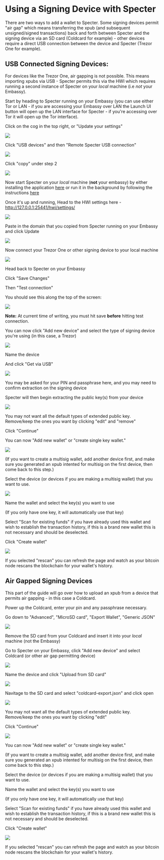 # Using a Signing Device with Specter

There are two ways to add a wallet to Specter. Some signing devices permit "air gap" which means transferring the xpub (and subsequent unsigned/signed transactions) back and forth between Specter and the signing device via an SD card (Coldcard for example) - other devices require a direct USB connection between the device and Specter (Trezor One for example).

## USB Connected Signing Devices:

For devices like the Trezor One, air gapping is not possible. This means importing xpubs via USB - Specter permits this via the HWI which requires running a second instance of Specter on your *local* machine (i.e *not* your Embassy).

Start by heading to Specter running on your Embassy (you can use either Tor or LAN - if you are accessing your Embassy over LAN the Launch UI button will open up the LAN interface for Specter - if you're accessing over Tor it will open up the Tor interface).

Click on the cog in the top right, or "Update your settings"

<!-- MD_PACKER_INLINE BEGIN -->

![](./docs/assets/img-1.png)

<!-- MD_PACKER_INLINE END -->

Click "USB devices" and then "Remote Specter USB connection"

<!-- MD_PACKER_INLINE BEGIN -->

![](./docs/assets/img-2.png)

<!-- MD_PACKER_INLINE END -->

Click "copy" under step 2

<!-- MD_PACKER_INLINE BEGIN -->

![](./docs/assets/img-3.png)

<!-- MD_PACKER_INLINE END -->

Now start Specter on your *local* machine (**not** your embassy) by either installing the application [here](https://specter.solutions) or run it in the background by following the instructions [here](https://github.com/cryptoadvance/specter-desktop#installing-specter-from-pip)

Once it's up and running, Head to the HWI settings here - http://127.0.0.1:25441/hwi/settings/

<!-- MD_PACKER_INLINE BEGIN -->

![](./docs/assets/img-4.png)

<!-- MD_PACKER_INLINE END -->

Paste in the domain that you copied from Specter running on your Embassy and click Update

<!-- MD_PACKER_INLINE BEGIN -->

![](./docs/assets/img-5.png)

<!-- MD_PACKER_INLINE END -->

Now connect your Trezor One or other signing device to your local machine

<!-- MD_PACKER_INLINE BEGIN -->

![](./docs/assets/img-6.png)

<!-- MD_PACKER_INLINE END -->

Head back to Specter on your Embassy

Click "Save Changes"

Then "Test connection"

You should see this along the top of the screen:

<!-- MD_PACKER_INLINE BEGIN -->

![](./docs/assets/img-7.png)

<!-- MD_PACKER_INLINE END -->

**Note:** At current time of writing, you must hit save **before** hitting test connection.

You can now click "Add new device" and select the type of signing device you're using (in this case, a Trezor)

<!-- MD_PACKER_INLINE BEGIN -->

![](./docs/assets/img-8.png)

<!-- MD_PACKER_INLINE END -->

Name the device

And click "Get via USB"

<!-- MD_PACKER_INLINE BEGIN -->

![](./docs/assets/img-9.png)

<!-- MD_PACKER_INLINE END -->

You may be asked for your PIN and passphrase here, and you may need to confirm extraction on the signing device

Specter will then begin extracting the public key(s) from your device

<!-- MD_PACKER_INLINE BEGIN -->

![](./docs/assets/img-10.png)

<!-- MD_PACKER_INLINE END -->

You may not want all the default types of extended public key. Remove/keep the ones you want by clicking "edit" and "remove"

Click "Continue"

You can now "Add new wallet" or "create single key wallet."

<!-- MD_PACKER_INLINE BEGIN -->

![](./docs/assets/img-12.png)

<!-- MD_PACKER_INLINE END -->

(If you want to create a multisig wallet, add another device first, and make sure you generated an xpub intented for multisig on the first device, then come back to this step.)

Select the device (or devices if you are making a multisig wallet) that you want to use.

<!-- MD_PACKER_INLINE BEGIN -->

![](./docs/assets/img-13.png)

<!-- MD_PACKER_INLINE END -->

Name the wallet and select the key(s) you want to use

(If you only have one key, it will automatically use that key)

Select "Scan for existing funds" if you have already used this wallet and wish to establish the transaction history, if this is a brand new wallet this is not necessary and should be deselected.

Click "Create wallet"

<!-- MD_PACKER_INLINE BEGIN --> 

![](./docs/assets/img-11.png)

<!-- MD_PACKER_INLINE END --> 

If you selected "rescan" you can refresh the page and watch as your bitcoin node rescans the blockchain for your wallet's history.

## Air Gapped Signing Devices

This part of the guide will go over how to upload an xpub from a device that permits air gapping - in this case a Coldcard.

Power up the Coldcard, enter your pin and any passphrase necessary.

Go down to "Advanced", "MicroSD card", "Export Wallet", "Generic JSON"

<!-- MD_PACKER_INLINE BEGIN -->

![](./docs/assets/img-14.png)

<!-- MD_PACKER_INLINE END -->

Remove the SD card from your Coldcard and insert it into your *local* machine (not the Embassy)

Go to Specter on your Embassy, click "Add new device" and select Coldcard (or other air gap permitting device)

<!-- MD_PACKER_INLINE BEGIN -->

![](./docs/assets/img-15.png)

<!-- MD_PACKER_INLINE END -->

Name the device and click "Upload from SD card" 

<!-- MD_PACKER_INLINE BEGIN -->

![](./docs/assets/img-16.png)

<!-- MD_PACKER_INLINE END -->

Navitage to the SD card and select "coldcard-export.json" and click open

<!-- MD_PACKER_INLINE BEGIN -->

![](./docs/assets/img-17.png)

<!-- MD_PACKER_INLINE END -->

You may not want all the default types of extended public key. Remove/keep the ones you want by clicking "edit"

Click "Continue"

<!-- MD_PACKER_INLINE BEGIN -->

![](./docs/assets/img-18.png)

<!-- MD_PACKER_INLINE END -->

You can now "Add new wallet" or "create single key wallet."

(If you want to create a multisig wallet, add another device first, and make sure you generated an xpub intented for multisig on the first device, then come back to this step.)

Select the device (or devices if you are making a multisig wallet) that you want to use.

Name the wallet and select the key(s) you want to use

(If you only have one key, it will automatically use that key)

Select "Scan for existing funds" if you have already used this wallet and wish to establish the transaction history, if this is a brand new wallet this is not necessary and should be deselected.

Click "Create wallet"

<!-- MD_PACKER_INLINE BEGIN -->

![](./docs/assets/img-19.png)

<!-- MD_PACKER_INLINE END -->

If you selected "rescan" you can refresh the page and watch as your bitcoin node rescans the blockchain for your wallet's history.
